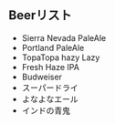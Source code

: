 ## Beerリスト  
  - Sierra Nevada PaleAle   
  - Portland PaleAle  
  - TopaTopa hazy Lazy   
  - Fresh Haze IPA  
  - Budweiser  
  - スーパードライ
  - よなよなエール
  - インドの青鬼

  
